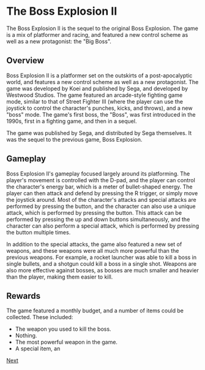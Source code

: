 # The Boss Explosion II

The Boss Explosion II is the sequel to the original Boss Explosion. The game is a mix of platformer and racing, and featured a new control scheme as well as a new protagonist: the "Big Boss".

## Overview

Boss Explosion II is a platformer set on the outskirts of a post-apocalyptic world, and features a new control scheme as well as a new protagonist. The game was developed by Koei and published by Sega, and developed by Westwood Studios. The game featured an arcade-style fighting game mode, similar to that of Street Fighter III (where the player can use the joystick to control the character's punches, kicks, and throws), and a new "boss" mode. The game's first boss, the "Boss", was first introduced in the 1990s, first in a fighting game, and then in a sequel.

The game was published by Sega, and distributed by Sega themselves. It was the sequel to the previous game, Boss Explosion.

## Gameplay

Boss Explosion II's gameplay focused largely around its platforming. The player's movement is controlled with the D-pad, and the player can control the character's energy bar, which is a meter of bullet-shaped energy. The player can then attack and defend by pressing the R trigger, or simply move the joystick around. Most of the character's attacks and special attacks are performed by pressing the button, and the character can also use a unique attack, which is performed by pressing the button. This attack can be performed by pressing the up and down buttons simultaneously, and the character can also perform a special attack, which is performed by pressing the button multiple times.

In addition to the special attacks, the game also featured a new set of weapons, and these weapons were all much more powerful than the previous weapons. For example, a rocket launcher was able to kill a boss in single bullets, and a shotgun could kill a boss in a single shot. Weapons are also more effective against bosses, as bosses are much smaller and heavier than the player, making them easier to kill.

## Rewards

The game featured a monthly budget, and a number of items could be collected. These included:

*   The weapon you used to kill the boss.
*   Nothing.
*   The most powerful weapon in the game.
*   A special item, an

[Next](224.md)